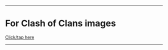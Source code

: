 
***

# For Clash of Clans images

[Click/tap here](https://github.com/seanpm2001/SeansLifeArchive_Images_Clash-of-Clans)

***
